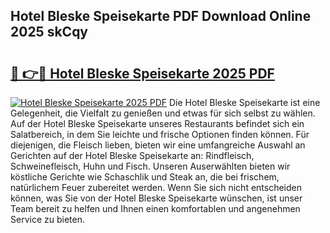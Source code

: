 ## Hotel Bleske Speisekarte PDF Download Online 2025 skCqy

# <h2><a href="http://gc7e6qw.nevu.top/?p=Hotel+Bleske+Speisekarte">🔗 👉🔴 Hotel Bleske Speisekarte 2025 PDF</a></h2>

[![Hotel Bleske Speisekarte 2025 PDF](https://i.imgur.com/dBaPXMq.png)](http://gc7e6qw.nevu.top/?p=Hotel+Bleske+Speisekarte)
Die Hotel Bleske Speisekarte ist eine Gelegenheit, die Vielfalt zu genießen und etwas für sich selbst zu wählen. Auf der Hotel Bleske Speisekarte unseres Restaurants befindet sich ein Salatbereich, in dem Sie leichte und frische Optionen finden können. Für diejenigen, die Fleisch lieben, bieten wir eine umfangreiche Auswahl an Gerichten auf der Hotel Bleske Speisekarte an: Rindfleisch, Schweinefleisch, Huhn und Fisch. Unseren Auserwählten bieten wir köstliche Gerichte wie Schaschlik und Steak an, die bei frischem, natürlichem Feuer zubereitet werden. Wenn Sie sich nicht entscheiden können, was Sie von der Hotel Bleske Speisekarte wünschen, ist unser Team bereit zu helfen und Ihnen einen komfortablen und angenehmen Service zu bieten.
